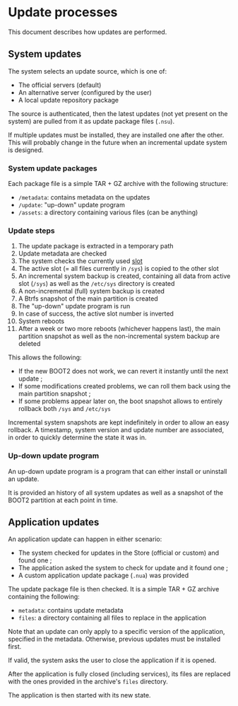 # Update processes

This document describes how updates are performed.

## System updates

The system selects an update source, which is one of:

* The official servers (default)
* An alternative server (configured by the user)
* A local update repository package

The source is authenticated, then the latest updates (not yet present on the system) are pulled from it as update package files (`.nsu`).

If multiple updates must be installed, they are installed one after the other. This will probably change in the future when an incremental update system is designed.

### System update packages

Each package file is a simple TAR + GZ archive with the following structure:

* `/metadata`: contains metadata on the updates
* `/update`: "up-down" update program
* `/assets`: a directory containing various files (can be anything)

### Update steps

1. The update package is extracted in a temporary path
2. Update metadata are checked
3. The system checks the currently used [slot](boot-process.md)
4. The active slot (= all files currently in `/sys`) is copied to the other slot
5. An incremental system backup is created, containing all data from active slot (`/sys`) as well as the `/etc/sys` directory is created
6. A non-incremental (full) system backup is created
7. A Btrfs snapshot of the main partition is created
8. The "up-down" update program is run
9. In case of success, the active slot number is inverted
10. System reboots
11. After a week or two more reboots (whichever happens last), the main partition snapshot as well as the non-incremental system backup are deleted

This allows the following:

* If the new BOOT2 does not work, we can revert it instantly until the next update ;
* If some modifications created problems, we can roll them back using the main partition snapshot ;
* If some problems appear later on, the boot snapshot allows to entirely rollback both `/sys` and `/etc/sys`

Incremental system snapshots are kept indefinitely in order to allow an easy rollback. A timestamp, system version and update number are associated, in order to quickly determine the state it was in.

### Up-down update program

An up-down update program is a program that can either install or uninstall an update.

It is provided an history of all system updates as well as a snapshot of the BOOT2 partition at each point in time.

## Application updates

An application update can happen in either scenario:

* The system checked for updates in the Store (official or custom) and found one ;
* The application asked the system to check for update and it found one ;
* A custom application update package (`.nua`) was provided

The update package file is then checked. It is a simple TAR + GZ archive containing the following:

* `metadata`: contains update metadata
* `files`: a directory containing all files to replace in the application

Note that an update can only apply to a specific version of the application, specified in the metadata. Otherwise, previous updates must be installed first.

If valid, the system asks the user to close the application if it is opened.

After the application is fully closed (including services), its files are replaced with the ones provided in the archive's `files` directory.

The application is then started with its new state.
